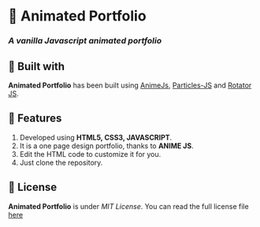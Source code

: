 
# 🎨 Animated Portfolio
### _A vanilla Javascript animated portfolio_

## 🔨 Built with
__Animated Portfolio__ has been built using [AnimeJs](https://animejs.com/), [Particles-JS](https://vincentgarreau.com/particles.js/) and [Rotator JS]().


## 🌟 Features
1. Developed using __HTML5, CSS3, JAVASCRIPT__.
1. It is a one page design portfolio, thanks to __ANIME JS__.
1. Edit the HTML code to customize it for you.
1. Just clone the repository.


## 📝 License
__Animated Portfolio__ is under _MIT License_. You can read the full license file [here](LICENSE.md)
